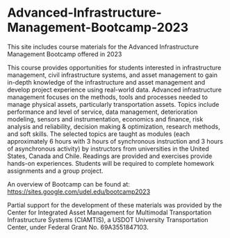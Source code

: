 # Advanced-Infrastructure-Management-Bootcamp-2023
This site includes course materials for the Advanced Infrastructure Management Bootcamp offered in 2023

This course provides opportunities for students interested in infrastructure management, civil infrastructure systems, and asset management to gain in-depth knowledge of the infrastructure and asset management and develop project experience using real-world data. Advanced infrastructure management focuses on the methods, tools and processes needed to manage physical assets, particularly transportation assets. Topics include performance and level of service, data management, deterioration modeling, sensors and instrumentation, economics and finance, risk analysis and reliability, decision making & optimization, research methods, and soft skills. The selected topics are taught as modules (each approximately 6 hours with 3 hours of synchronous instruction and 3 hours of asynchronous activity) by instructors from universities in the United States, Canada and Chile. Readings are provided and exercises provide hands-on experiences. Students will be required to complete homework assignments and a group project.

An overview of Bootcamp can be found at:  https://sites.google.com/udel.edu/bootcamp2023

Partial support for the development of these materials was provided by the Center for Integrated Asset Management for Multimodal Transportation Infrastructure Systems (CIAMTIS), a USDOT University Transportation Center, under Federal Grant No. 69A3551847103.
